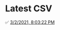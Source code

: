 # Latest CSV
✅ [3/2/2021, 8:03:22 PM](https://storage.googleapis.com/ptdp-staging.appspot.com/exports/company_facilities_1614733401123.csv)